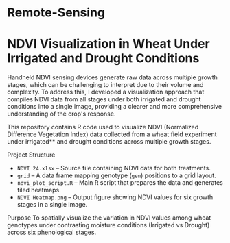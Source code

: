 # Remote-Sensing
# NDVI Visualization in Wheat Under Irrigated and Drought Conditions
Handheld NDVI sensing devices generate raw data across multiple growth stages, which can be challenging to interpret due to their volume and complexity. To address this, I developed a visualization approach that compiles NDVI data from all stages under both irrigated and drought conditions into a single image, providing a clearer and more comprehensive understanding of the crop's response.


This repository contains R code used to visualize NDVI (Normalized Difference Vegetation Index) data collected from a wheat field experiment under irrigated** and drought conditions across multiple growth stages.

Project Structure

- `NDVI 24.xlsx` – Source file containing NDVI data for both treatments.
- `grid` – A data frame mapping genotype (`gen`) positions to a grid layout.
- `ndvi_plot_script.R` – Main R script that prepares the data and generates tiled heatmaps.
- `NDVI Heatmap.png` – Output figure showing NDVI values for six growth stages in a single image.

Purpose
To spatially visualize the variation in NDVI values among wheat genotypes under contrasting moisture conditions (Irrigated vs Drought) across six phenological stages.

